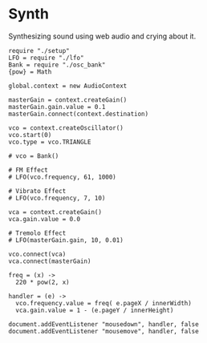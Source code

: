 Synth
=====

Synthesizing sound using web audio and crying about it.

    require "./setup"
    LFO = require "./lfo"
    Bank = require "./osc_bank"
    {pow} = Math

    global.context = new AudioContext

    masterGain = context.createGain()
    masterGain.gain.value = 0.1
    masterGain.connect(context.destination)

    vco = context.createOscillator()
    vco.start(0)
    vco.type = vco.TRIANGLE

    # vco = Bank()

    # FM Effect
    # LFO(vco.frequency, 61, 1000)

    # Vibrato Effect
    # LFO(vco.frequency, 7, 10)

    vca = context.createGain()
    vca.gain.value = 0.0

    # Tremolo Effect
    # LFO(masterGain.gain, 10, 0.01)

    vco.connect(vca)
    vca.connect(masterGain)

    freq = (x) ->
      220 * pow(2, x)

    handler = (e) ->
      vco.frequency.value = freq( e.pageX / innerWidth)
      vca.gain.value = 1 - (e.pageY / innerHeight)

    document.addEventListener "mousedown", handler, false
    document.addEventListener "mousemove", handler, false
